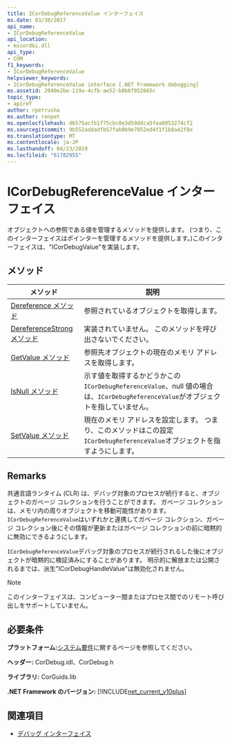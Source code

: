 ```yaml
---
title: ICorDebugReferenceValue インターフェイス
ms.date: 03/30/2017
api_name:
- ICorDebugReferenceValue
api_location:
- mscordbi.dll
api_type:
- COM
f1_keywords:
- ICorDebugReferenceValue
helpviewer_keywords:
- ICorDebugReferenceValue interface [.NET Framework debugging]
ms.assetid: 2040e2be-119a-4cfb-ae52-b0b6f052665c
topic_type:
- apiref
author: rpetrusha
ms.author: ronpet
ms.openlocfilehash: d6575acfb1f75cbc8e3d59ddca5fea0953274cf2
ms.sourcegitcommit: 9b552addadfb57fab0b9e7852ed4f1f1b8a42f8e
ms.translationtype: MT
ms.contentlocale: ja-JP
ms.lasthandoff: 04/23/2019
ms.locfileid: "61782955"
---
```

# <a name="icordebugreferencevalue-interface"></a>ICorDebugReferenceValue インターフェイス
オブジェクトへの参照である値を管理するメソッドを提供します。 (つまり、このインターフェイスはポインターを管理するメソッドを提供します。)このインターフェイスは、"ICorDebugValue"を実装します。  
  
## <a name="methods"></a>メソッド  
  
|メソッド|説明|  
|------------|-----------------|  
|[Dereference メソッド](../../../../docs/framework/unmanaged-api/debugging/icordebugreferencevalue-dereference-method.md)|参照されているオブジェクトを取得します。|  
|[DereferenceStrong メソッド](../../../../docs/framework/unmanaged-api/debugging/icordebugreferencevalue-dereferencestrong-method.md)|実装されていません。 このメソッドを呼び出さないでください。|  
|[GetValue メソッド](../../../../docs/framework/unmanaged-api/debugging/icordebugreferencevalue-getvalue-method.md)|参照先オブジェクトの現在のメモリ アドレスを取得します。|  
|[IsNull メソッド](../../../../docs/framework/unmanaged-api/debugging/icordebugreferencevalue-isnull-method.md)|示す値を取得するかどうかこの`ICorDebugReferenceValue`、null 値の場合は、`ICorDebugReferenceValue`がオブジェクトを指していません。|  
|[SetValue メソッド](../../../../docs/framework/unmanaged-api/debugging/icordebugreferencevalue-setvalue-method.md)|現在のメモリ アドレスを設定します。 つまり、このメソッドはこの設定`ICorDebugReferenceValue`オブジェクトを指すようにします。|  
  
## <a name="remarks"></a>Remarks  
 共通言語ランタイム (CLR) は、デバッグ対象のプロセスが続行すると、オブジェクトのガベージ コレクションを行うことができます。 ガベージ コレクションは、メモリ内の周りオブジェクトを移動可能性があります。 `ICorDebugReferenceValue`はいずれかと連携してガベージ コレクション、ガベージ コレクション後にその情報が更新またはガベージ コレクションの前に暗黙的に無効にできるようにします。  
  
 `ICorDebugReferenceValue`デバッグ対象のプロセスが続行されるした後にオブジェクトが暗黙的に検証済みにすることがあります。 明示的に解放または公開されるまでは、派生"ICorDebugHandleValue"は無効化されません。  
  
> [!NOTE]
>  このインターフェイスは、コンピューター間またはプロセス間でのリモート呼び出しをサポートしていません。  
  
## <a name="requirements"></a>必要条件  
 **プラットフォーム:**[システム要件](../../../../docs/framework/get-started/system-requirements.md)に関するページを参照してください。  
  
 **ヘッダー:** CorDebug.idl、CorDebug.h  
  
 **ライブラリ:** CorGuids.lib  
  
 **.NET Framework のバージョン:** [!INCLUDE[net_current_v10plus](../../../../includes/net-current-v10plus-md.md)]  
  
## <a name="see-also"></a>関連項目

- [デバッグ インターフェイス](../../../../docs/framework/unmanaged-api/debugging/debugging-interfaces.md)

